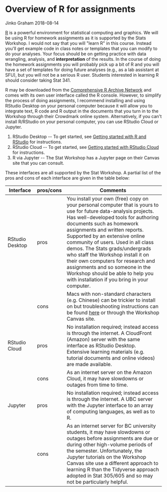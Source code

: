 Overview of R for assignments
================
Jinko Graham
2018-08-14

[R](http://www.r-project.org) is a powerful environment for statistical computing and graphics. We will be using R for homework assignments as it is supported by the Stats Workshop. I would not say that you will "learn R" in this course. Instead you'll get example code in class notes or templates that you can modify to do your analyses. Your focus should be on getting practice with data wrangling, analysis, and **interpretation** of the results. In the course of doing the homework assignments you will probably pick up a bit of R and you will have a set of templates for doing future analyses (e.g., as a lab assistant at SFU), but you will not be a serious R user. Students interested in learning R should consider taking Stat 341.

R may be downloaded from the [Comprehensive R Archive Network](http://cran.r-project.org) and comes with its own user interface called the R console. However, to simplify the process of doing assignments, I recommend installing and using RStudio Desktop on your personal computer because it will allow you to integrate text, R code and R output in the documents that you turn in to the Workshop through their Crowdmark online system. Alternatively, if you can't install R/RStudio on your personal computer, you can use RStudio Cloud or Jupyter.

1.  RStudio Desktop -- To get started, see [Getting started with R and RStudio](https://github.com/SFUStatgen/RforStat2/blob/master/RTutorials/GettingStarted/startR-RStudio.Rmd) for instructions.
2.  RStudio Cloud -- To get started, see [Getting started with RStudio Cloud](https://github.com/SFUStatgen/RforStat2/blob/master/RTutorials/GettingStarted/startRStudioCloud.Rmd) for instructions.
3.  R via Jupyter -- The Stat Workshop has a Jupyter page on their Canvas site that you can consult.

These interfaces are all supported by the Stat Workshop. A partial list of the pros and cons of each interface are given in the table below:

<table>
<colgroup>
<col width="19%" />
<col width="13%" />
<col width="67%" />
</colgroup>
<thead>
<tr class="header">
<th>Interface</th>
<th>pros/cons</th>
<th>Comments</th>
</tr>
</thead>
<tbody>
<tr class="odd">
<td>RStudio Desktop</td>
<td>pros</td>
<td>You install your own (free) copy on your personal computer that is yours to use for future data-analysis projects. Has well-developed tools for authoring documents such as homework assignments and written reports. Supported by an extensive online community of users. Used in all class demos. The Stats grads/undergrads who staff the Workshop install it on their own computers for research and assignments and so someone in the Workshop should be able to help you with installation if you bring in your computer.</td>
</tr>
<tr class="even">
<td></td>
<td>cons</td>
<td>Macs with non-standard characters (e.g. Chinese) can be trickier to install on but troubleshooting instructions can be found <a href="https://github.com/SFUStatgen/RforStat2/blob/master/RTutorials/GettingStarted/startR-RStudio.Rmd">here</a> or through the Workshop Canvas site.</td>
</tr>
<tr class="odd">
<td>RStudio Cloud</td>
<td>pros</td>
<td>No installation required; instead access is through the internet. A CloudFront (Amazon) server with the same interface as RStudio Desktop. Extensive learning materials (e.g. tutorial documents and online videos) are made available.</td>
</tr>
<tr class="even">
<td></td>
<td>cons</td>
<td>As an internet server on the Amazon Cloud, it may have slowdowns or outages from time to time.</td>
</tr>
<tr class="odd">
<td>Jupyter</td>
<td>pros</td>
<td>No installation required; instead access is through the internet. A UBC server with the Jupyter interface to an array of computing languages, as well as to R.</td>
</tr>
<tr class="even">
<td></td>
<td>cons</td>
<td>As an internet server for BC university students, it may have slowdowns or outages before assignments are due or during other high-volume periods of the semester. Unfortunately, the Jupyter tutorials on the Workshop Canvas site use a different approach to learning R than the Tidyverse approach adopted in Stat 305/605 and so may not be particularly helpful.</td>
</tr>
</tbody>
</table>
